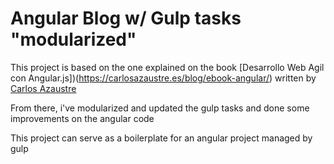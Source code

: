 # Angular Blog w/ Gulp tasks "modularized"

This project is based on the one explained on the book [Desarrollo Web Agil con Angular.js])(https://carlosazaustre.es/blog/ebook-angular/) written by [Carlos Azaustre](https://carlosazaustre.es/blog/)

From there, i've modularized and updated the gulp tasks and done some improvements on the angular code

This project can serve as a boilerplate for an angular project managed by gulp